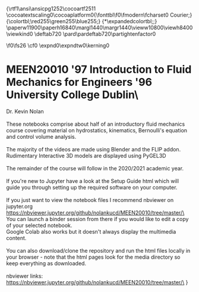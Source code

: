 {\rtf1\ansi\ansicpg1252\cocoartf2511
\cocoatextscaling0\cocoaplatform0{\fonttbl\f0\fmodern\fcharset0 Courier;}
{\colortbl;\red255\green255\blue255;}
{\*\expandedcolortbl;;}
\paperw11900\paperh16840\margl1440\margr1440\vieww10800\viewh8400\viewkind0
\deftab720
\pard\pardeftab720\partightenfactor0

\f0\fs26 \cf0 \expnd0\expndtw0\kerning0
# MEEN20010 \'97 Introduction to Fluid Mechanics for Engineers \'96 University College Dublin\
Dr. Kevin Nolan\
\
These notebooks comprise about half of an introductory fluid mechanics course covering material on hydrostatics, kinematics, Bernoulli's equation and control volume analysis.\
\
The majority of the videos are made using Blender and the FLIP addon.\
Rudimentary Interactive 3D models are displayed using PyGEL3D\
\
The remainder of the course will follow in the 2020/2021 academic year.\
\
If you're new to Jupyter have a look at the Setup Guide html which will guide you through setting up the required software on your computer. \
\
If you just want to view the notebook files I recommend nbviewer on jupyter.org\
https://nbviewer.jupyter.org/github/nolankucd/MEEN20010/tree/master/\
\
You can launch a binder session from there if you would like to edit a copy of your selected notebook.\
Google Colab also works but it doesn't always display the multimedia content.\
\
You can also download/clone the repository and run the html files locally in your browser - note that the html pages look for the media directory so keep everything as downloaded.\
\
nbviewer links:\
https://nbviewer.jupyter.org/github/nolankucd/MEEN20010/tree/master/\
}